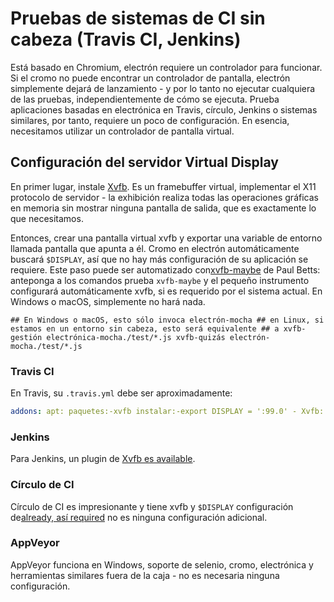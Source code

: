 # Pruebas de sistemas de CI sin cabeza (Travis CI, Jenkins)

Está basado en Chromium, electrón requiere un controlador para funcionar. Si el cromo no puede encontrar un controlador de pantalla, electrón simplemente dejará de lanzamiento - y por lo tanto no ejecutar cualquiera de las pruebas, independientemente de cómo se ejecuta. Prueba aplicaciones basadas en electrónica en Travis, círculo, Jenkins o sistemas similares, por tanto, requiere un poco de configuración. En esencia, necesitamos utilizar un controlador de pantalla virtual.

## Configuración del servidor Virtual Display

En primer lugar, instale [Xvfb](https://en.wikipedia.org/wiki/Xvfb). Es un framebuffer virtual, implementar el X11 protocolo de servidor - la exhibición realiza todas las operaciones gráficas en memoria sin mostrar ninguna pantalla de salida, que es exactamente lo que necesitamos.

Entonces, crear una pantalla virtual xvfb y exportar una variable de entorno llamada pantalla que apunta a él. Cromo en electrón automáticamente buscará `$DISPLAY`, así que no hay más configuración de su aplicación se requiere. Este paso puede ser automatizado con[xvfb-maybe](https://github.com/paulcbetts/xvfb-maybe) de Paul Betts: anteponga a los comandos prueba `xvfb-maybe` y el pequeño instrumento configurará automáticamente xvfb, si es requerido por el sistema actual. En Windows o macOS, simplemente no hará nada.

    ## En Windows o macOS, esto sólo invoca electrón-mocha ## en Linux, si estamos en un entorno sin cabeza, esto será equivalente ## a xvfb-gestión electrónica-mocha./test/*.js xvfb-quizás electrón-mocha./test/*.js
    

### Travis CI

En Travis, su `.travis.yml` debe ser aproximadamente:

```yml
addons: apt: paquetes:-xvfb instalar:-export DISPLAY = ':99.0' - Xvfb: 99 - pantalla 0 1024 x 768 x 24 >/dev/null 2>&1 &
```

### Jenkins

Para Jenkins, un plugin de [Xvfb es available](https://wiki.jenkins-ci.org/display/JENKINS/Xvfb+Plugin).

### Círculo de CI

Círculo de CI es impresionante y tiene xvfb y `$DISPLAY` configuración de[already, así required](https://circleci.com/docs/environment#browsers) no es ninguna configuración adicional.

### AppVeyor

AppVeyor funciona en Windows, soporte de selenio, cromo, electrónica y herramientas similares fuera de la caja - no es necesaria ninguna configuración.